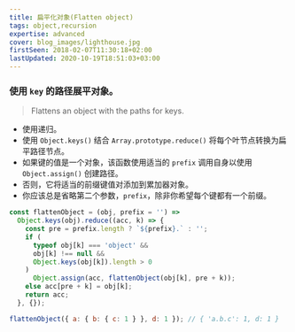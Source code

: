 ```yaml
---
title: 扁平化对象(Flatten object)
tags: object,recursion
expertise: advanced
cover: blog_images/lighthouse.jpg
firstSeen: 2018-02-07T11:30:18+02:00
lastUpdated: 2020-10-19T18:51:03+03:00
---
```


### 使用 `key` 的路径展平对象。
> Flattens an object with the paths for keys.

- 使用递归。
- 使用 `Object.keys()` 结合 `Array.prototype.reduce()` 将每个叶节点转换为扁平路径节点。
- 如果键的值是一个对象，该函数使用适当的 `prefix` 调用自身以使用 `Object.assign()` 创建路径。
- 否则，它将适当的前缀键值对添加到累加器对象。
- 你应该总是省略第二个参数，`prefix`，除非你希望每个键都有一个前缀。

```js
const flattenObject = (obj, prefix = '') =>
  Object.keys(obj).reduce((acc, k) => {
    const pre = prefix.length ? `${prefix}.` : '';
    if (
      typeof obj[k] === 'object' &&
      obj[k] !== null &&
      Object.keys(obj[k]).length > 0
    )
      Object.assign(acc, flattenObject(obj[k], pre + k));
    else acc[pre + k] = obj[k];
    return acc;
  }, {});
```

```js
flattenObject({ a: { b: { c: 1 } }, d: 1 }); // { 'a.b.c': 1, d: 1 }
```
